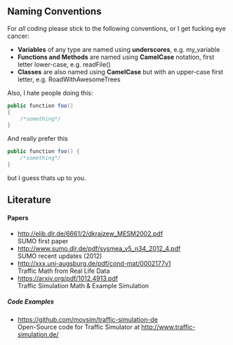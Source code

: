 ## Naming Conventions

For *all* coding please stick to the following conventions, or I get fucking eye cancer:

- **Variables** of any type are named using **underscores**, e.g. my_variable
- **Functions and Methods** are named using **CamelCase** notation, first letter lower-case, e.g. readFile()
- **Classes** are also named using **CamelCase** but with an upper-case first letter, e.g. RoadWithAwesomeTrees
	
Also, I hate people doing this:
	
```java
public function foo()
{
	/*something*/
}
```
	
And really prefer this

```java
public function foo() {
	/*something*/
}
```	
but I guess thats up to you.

## Literature

#### Papers

- http://elib.dlr.de/6661/2/dkrajzew_MESM2002.pdf                
	SUMO first paper
- http://www.sumo.dlr.de/pdf/sysmea_v5_n34_2012_4.pdf             
	SUMO recent updates (2012)
- http://xxx.uni-augsburg.de/pdf/cond-mat/0002177v1               
	Traffic Math from Real Life Data
- https://arxiv.org/pdf/1012.4913.pdf                            
	Traffic Simulation Math & Example Simulation

##### Code Examples

- https://github.com/movsim/traffic-simulation-de		
	Open-Source code for Traffic Simulator at http://www.traffic-simulation.de/
                                                                  
